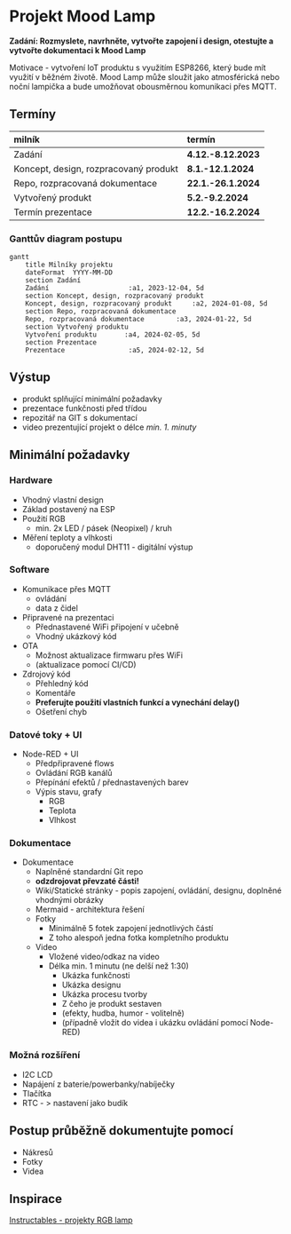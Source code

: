 # Projekt Mood Lamp
**Zadání: Rozmyslete, navrhněte, vytvořte zapojení i design, otestujte a vytvořte dokumentaci k Mood Lamp**

Motivace - vytvoření IoT produktu s využitím ESP8266, který bude mít využití v běžném životě. Mood Lamp může sloužit jako atmosférická nebo noční lampička a bude umožňovat obousměrnou komunikaci přes MQTT.

## Termíny
| milník                                | termín              |
| :------------------------------------ | :------------------ |
| Zadání                                | **4.12.-8.12.2023** |
| Koncept, design, rozpracovaný produkt | **8.1.-12.1.2024**  |
| Repo, rozpracovaná dokumentace        | **22.1.-26.1.2024**  |
| Vytvořený produkt                     | **5.2.-9.2.2024**   |
| Termín prezentace                     | **12.2.-16.2.2024**     |

### Ganttův diagram postupu
```mermaid
gantt
    title Milníky projektu
    dateFormat  YYYY-MM-DD
    section Zadání
    Zadání                    :a1, 2023-12-04, 5d
    section Koncept, design, rozpracovaný produkt
    Koncept, design, rozpracovaný produkt     :a2, 2024-01-08, 5d
    section Repo, rozpracovaná dokumentace
    Repo, rozpracovaná dokumentace        :a3, 2024-01-22, 5d
    section Vytvořený produktu
    Vytvoření produktu       :a4, 2024-02-05, 5d
    section Prezentace
    Prezentace                :a5, 2024-02-12, 5d
```
## Výstup
* produkt splňující minimální požadavky
* prezentace funkčnosti před třídou
* repozitář na GIT s dokumentací
* video prezentující projekt o délce *min. 1. minuty*

## Minimální požadavky
### Hardware
* Vhodný vlastní design
* Základ postavený na ESP
* Použití RGB
  * min. 2x LED / pásek (Neopixel) / kruh
* Měření teploty a vlhkosti
  * doporučený modul DHT11 - digitální výstup
### Software
* Komunikace přes MQTT
  * ovládání
  * data z čidel
* Připravené na prezentaci
  * Přednastavené WiFi připojení v učebně
  * Vhodný ukázkový kód
* OTA
  * Možnost aktualizace firmwaru přes WiFi
  * (aktualizace pomocí CI/CD)
* Zdrojový kód
  * Přehledný kód
  * Komentáře
  * **Preferujte použití vlastních funkcí a vynechání delay()**
  * Ošetření chyb
### Datové toky + UI
* Node-RED + UI
  * Předpřipravené flows
  * Ovládání RGB kanálů
  * Přepínání efektů / přednastavených barev
  * Výpis stavu, grafy
    * RGB
    * Teplota
    * Vlhkost
### Dokumentace
* Dokumentace
  * Naplněné standardní Git repo
  * **odzdrojovat převzaté části!**
  * Wiki/Statické stránky - popis zapojení, ovládání, designu, doplněné vhodnými obrázky
  * Mermaid - architektura řešení
  * Fotky
    * Minimálně 5 fotek zapojení jednotlivých částí
    * Z toho alespoň jedna fotka kompletního produktu
  * Video
    * Vložené video/odkaz na video
    * Délka min. 1 minutu (ne delší než 1:30)
      * Ukázka funkčnosti
      * Ukázka designu
      * Ukázka procesu tvorby
      * Z čeho je produkt sestaven
      * (efekty, hudba, humor - volitelně)
      * (případně vložit do videa i ukázku ovládání pomocí Node-RED)
### Možná rozšíření
* I2C LCD
* Napájení z baterie/powerbanky/nabíječky
* Tlačítka
* RTC - > nastavení jako budík

## Postup průběžně dokumentujte pomocí
* Nákresů
* Fotky
* Videa

## Inspirace
[Instructables - projekty RGB lamp](https://www.instructables.com/search/?q=rgb%20lamp&projects=all)